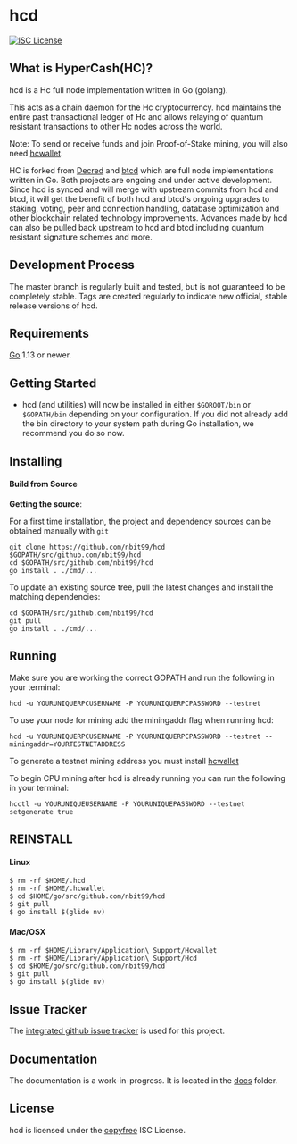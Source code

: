 hcd
====

[![ISC License](http://img.shields.io/badge/license-ISC-blue.svg)](http://copyfree.org)

## What is HyperCash(HC)?
hcd is a Hc full node implementation written in Go (golang).

This acts as a chain daemon for the Hc cryptocurrency.
hcd maintains the entire past transactional ledger of Hc and allows
 relaying of quantum resistant transactions to other Hc nodes across the world.

Note: To send or receive funds and join Proof-of-Stake mining, you will also need
[hcwallet](https://github.com/HcashOrg/hcwallet).

HC is forked from [Decred](https://github.com/HcashOrg) and [btcd](https://github.com/btcsuite/btcd) which are full node implementations written in Go. Both projects are ongoing and under active development. Since hcd is synced and will merge with upstream commits from hcd and btcd, it will get the benefit of both hcd and btcd's ongoing upgrades to staking, voting, peer and connection handling, database optimization and other blockchain related technology improvements. Advances made by hcd can also be pulled back upstream to hcd and btcd including quantum resistant signature schemes and more.

## Development Process
The master branch is regularly built and tested, but is not guaranteed to be completely stable. Tags are created regularly to indicate new official, stable release versions of hcd.

## Requirements

[Go](http://golang.org) 1.13 or newer.

## Getting Started

- hcd (and utilities) will now be installed in either ```$GOROOT/bin``` or
  ```$GOPATH/bin``` depending on your configuration.  If you did not already
  add the bin directory to your system path during Go installation, we
  recommend you do so now.

## Installing

#### Build from Source

**Getting the source**:

For a first time installation, the project and dependency sources can be
obtained manually with `git`

```
git clone https://github.com/nbit99/hcd $GOPATH/src/github.com/nbit99/hcd
cd $GOPATH/src/github.com/nbit99/hcd
go install . ./cmd/...
```

To update an existing source tree, pull the latest changes and install the
matching dependencies:

```
cd $GOPATH/src/github.com/nbit99/hcd
git pull
go install . ./cmd/...
```

## Running

Make sure you are working the correct GOPATH and run the following in your terminal:

```
hcd -u YOURUNIQUERPCUSERNAME -P YOURUNIQUERPCPASSWORD --testnet
```

To use your node for mining add the miningaddr flag when running hcd:

```
hcd -u YOURUNIQUERPCUSERNAME -P YOURUNIQUERPCPASSWORD --testnet --miningaddr=YOURTESTNETADDRESS
```

To generate a testnet mining address you must install [hcwallet](https://github.com/HcashOrg/hcwallet)

To begin CPU mining after hcd is already running you can run the following in your terminal:

```
hcctl -u YOURUNIQUEUSERNAME -P YOURUNIQUEPASSWORD --testnet setgenerate true
```

## REINSTALL

#### Linux

```
$ rm -rf $HOME/.hcd
$ rm -rf $HOME/.hcwallet
$ cd $HOME/go/src/github.com/nbit99/hcd
$ git pull
$ go install $(glide nv)
```

#### Mac/OSX
```
$ rm -rf $HOME/Library/Application\ Support/Hcwallet
$ rm -rf $HOME/Library/Application\ Support/Hcd
$ cd $HOME/go/src/github.com/nbit99/hcd
$ git pull
$ go install $(glide nv)
```

## Issue Tracker

The [integrated github issue tracker](https://github.com/nbit99/hcd/issues)
is used for this project.

## Documentation

The documentation is a work-in-progress.  It is located in the [docs](https://github.com/nbit99/hcd/tree/master/docs) folder.

## License

hcd is licensed under the [copyfree](http://copyfree.org) ISC License.
